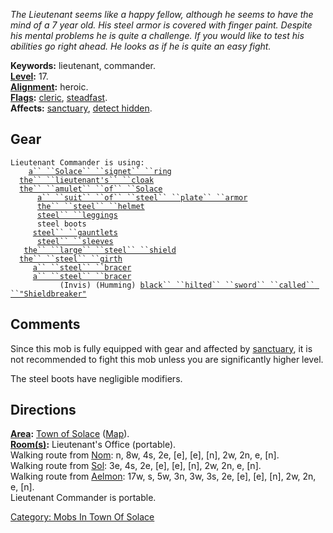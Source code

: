 *The Lieutenant seems like a happy fellow, although he seems to have the
mind of a 7 year old. His steel armor is covered with finger paint.
Despite his mental problems he is quite a challenge. If you would like
to test his abilities go right ahead. He looks as if he is quite an easy
fight.*

**Keywords:** lieutenant, commander.  
**[Level](Level "wikilink"):** 17.  
**[Alignment](Alignment "wikilink"):** heroic.  
**[Flags](:Category:_Mob_Types "wikilink"):**
[cleric](Spellcasting_Mobs "wikilink"),
[steadfast](Sentinel_Mobs "wikilink").  
**Affects:** [sanctuary](Sanctuary "wikilink"), [detect
hidden](Detect_Hidden "wikilink").  

## Gear

`Lieutenant Commander is using:`  
<worn on finger>`    `[`a`` ``Solace`` ``signet`` ``ring`](Solace_Signet_Ring "wikilink")  
<worn around neck>`  `[`the`` ``lieutenant's`` ``cloak`](Lieutenant's_Cloak "wikilink")  
<worn around neck>`  `[`the`` ``amulet`` ``of`` ``Solace`](Amulet_Of_Solace "wikilink")  
<worn on body>`      `[`a`` ``suit`` ``of`` ``steel`` ``plate`` ``armor`](Suit_of_Steel_Plate_Armor "wikilink")  
<worn on head>`      `[`the`` ``steel`` ``helmet`](Steel_Helmet "wikilink")  
<worn on legs>`      `[`steel`` ``leggings`](Steel_Leggings "wikilink")  
<worn on feet>`      steel boots`  
<worn on hands>`     `[`steel`` ``gauntlets`](Steel_Gauntlets "wikilink")  
<worn on arms>`      `[`steel`` ``sleeves`](Steel_Sleeves "wikilink")  
<held in offhand>`   `[`the`` ``large`` ``steel`` ``shield`](Large_Steel_Shield "wikilink")  
<worn about waist>`  `[`the`` ``steel`` ``girth`](Steel_Girth "wikilink")  
<worn on wrist>`     `[`a`` ``steel`` ``bracer`](Steel_Bracer_(Solace) "wikilink")  
<worn on wrist>`     `[`a`` ``steel`` ``bracer`](Steel_Bracer_(Solace) "wikilink")  
<wielded>`           (Invis) (Humming) `[`black`` ``hilted`` ``sword`` ``called`` ``"Shieldbreaker"`](Black_Hilted_Sword_Called_"Shieldbreaker" "wikilink")

## Comments

Since this mob is fully equipped with gear and affected by
[sanctuary](Sanctuary "wikilink"), it is not recommended to fight this
mob unless you are significantly higher level.

The steel boots have negligible modifiers.

## Directions

**[Area](:Category:_Areas "wikilink"):** [Town of
Solace](:Category:_Town_Of_Solace "wikilink")
([Map](Town_Of_Solace_Map "wikilink")).  
**[Room(s)](:Category:_Rooms "wikilink"):** Lieutenant's Office
(portable).  
Walking route from [Nom](Nom "wikilink"): n, 8w, 4s, 2e, \[e\], \[e\],
\[n\], 2w, 2n, e, \[n\].  
Walking route from [Sol](Sol "wikilink"): 3e, 4s, 2e, \[e\], \[e\],
\[n\], 2w, 2n, e, \[n\].  
Walking route from [Aelmon](Aelmon "wikilink"): 17w, s, 5w, 3n, 3w, 3s,
2e, \[e\], \[e\], \[n\], 2w, 2n, e, \[n\].  
Lieutenant Commander is portable.

[Category: Mobs In Town Of
Solace](Category:_Mobs_In_Town_Of_Solace "wikilink")
